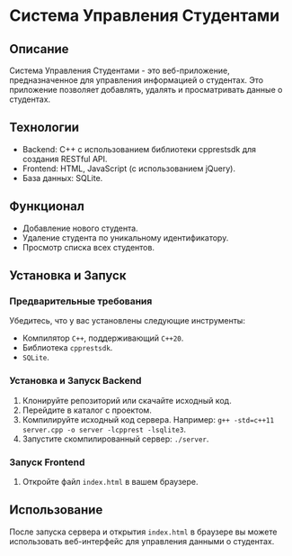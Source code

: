 # Система Управления Студентами

## Описание

Система Управления Студентами - это веб-приложение, предназначенное для управления информацией о студентах. Это приложение позволяет добавлять, удалять и просматривать данные о студентах.

## Технологии

- Backend: C++ с использованием библиотеки cpprestsdk для создания RESTful API.
- Frontend: HTML, JavaScript (с использованием jQuery).
- База данных: SQLite.

## Функционал

- Добавление нового студента.
- Удаление студента по уникальному идентификатору.
- Просмотр списка всех студентов.

## Установка и Запуск

### Предварительные требования

Убедитесь, что у вас установлены следующие инструменты:

- Компилятор `C++`, поддерживающий `C++20`.
- Библиотека `cpprestsdk`.
- `SQLite`.

### Установка и Запуск Backend

1. Клонируйте репозиторий или скачайте исходный код.
2. Перейдите в каталог с проектом.
3. Компилируйте исходный код сервера. Например: `g++ -std=c++11 server.cpp -o server -lcpprest -lsqlite3`.
4. Запустите скомпилированный сервер: `./server`.

### Запуск Frontend

1. Откройте файл `index.html` в вашем браузере.

## Использование

После запуска сервера и открытия `index.html` в браузере вы можете использовать веб-интерфейс для управления данными о студентах.
